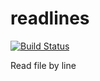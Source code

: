 readlines
=========

[![Build Status](https://travis-ci.org/booxood/readlines.png?branch=master)](https://travis-ci.org/booxood/readlines)

Read file by line

